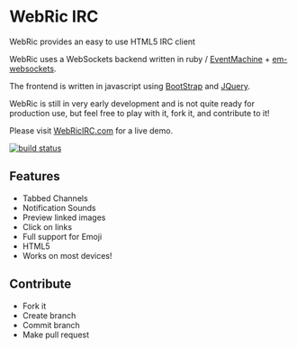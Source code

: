 # WebRic IRC

WebRic provides an easy to use HTML5 IRC client

WebRic uses a WebSockets backend written in ruby / [EventMachine](https://github.com/eventmachine/eventmachine) + [em-websockets](https://github.com/igrigorik/em-websocket).

The frontend is written in javascript using [BootStrap](http://getbootstrap.com/) and [JQuery](jquery.com).

WebRic is still in very early development and is not quite ready for production use, but feel free to play with it, fork it, and contribute to it!

Please visit [WebRicIRC.com](http://chat.WebRicIRC.com/) for a live demo.

[![build status](http://ci.ruby-code.com/projects/4/status.png?ref=master)](http://ci.ruby-code.com/projects/4/)

## Features
* Tabbed Channels
* Notification Sounds
* Preview linked images
* Click on links
* Full support for Emoji
* HTML5
* Works on most devices!

## Contribute
* Fork it
* Create branch
* Commit branch
* Make pull request
